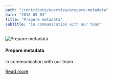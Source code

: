 ```yaml
---
path: "/contribute/overview/prepare-metadata"
date: "2018-05-03"
title: "Prepare metadata"
subTitle: "in communication with our team"
---
```


![Prepare metadata](/_images/prepare-metadata.png)

#### Prepare metadata

in communication with our team

[Read more](/contribute/overview/overview)
